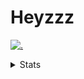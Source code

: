 # Heyzzz  

[![.](https://skillicons.dev/icons?i=ts,nextjs,nestjs,mongodb)](https://skillicons.dev)  

<details>
<summary>Stats</summary
<!--START_SECTION:waka-->

```txt
TypeScript   15 hrs 20 mins  ████████████▒░░░░░░░░░░░░   49.37 %
NSIS         6 hrs 4 mins    █████░░░░░░░░░░░░░░░░░░░░   19.53 %
YAML         5 hrs 49 mins   ████▓░░░░░░░░░░░░░░░░░░░░   18.75 %
JSON         1 hr 50 mins    █▒░░░░░░░░░░░░░░░░░░░░░░░   05.91 %
CSS          49 mins         ▓░░░░░░░░░░░░░░░░░░░░░░░░   02.65 %
```

<!--END_SECTION:waka-->
</details>
